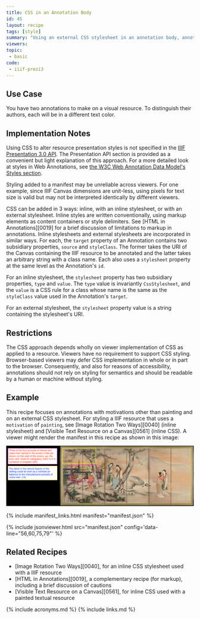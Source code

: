 ```yaml
---
title: CSS in an Annotation Body
id: 45
layout: recipe
tags: [style]
summary: "Using an external CSS stylesheet in an annotation body, annotations can be styled in limited ways"
viewers:
topic:
 - basic
code:
 - iiif-prezi3
---
```


## Use Case

You have two annotations to make on a visual resource. To distinguish their authors, each will be in a different text color.

## Implementation Notes

Using CSS to alter resource presentation styles is not specified in the [IIIF Presentation 3.0 API](https://iiif.io/api/presentation/3.0/). The Presentation API section is provided as a convenient but light explanation of this approach. For a more detailed look at styles in Web Annotations, see [the W3C Web Annotation Data Model's Styles section](https://www.w3.org/TR/annotation-model/#styles).

Styling added to a manifest may be unreliable across viewers. For one example, since IIIF Canvas dimensions are unit-less, using pixels for text size is valid but may not be interpreted identically by different viewers.

CSS can be added in 3 ways: inline, with an inline stylesheet, or with an external stylesheet. Inline styles are written conventionally, using markup elements as content containers or style delimiters. See [HTML in Annotations][0019] for a brief discussion of limitations to markup in annotations. Inline stylesheets and external stylesheets are incorporated in similar ways. For each, the `target` property of an Annotation contains two subsidiary properties, `source` and `styleClass`. The former takes the URI of the Canvas containing the IIIF resource to be annotated and the latter takes an arbitrary string with a class name. Each also uses a `stylesheet` property at the same level as the Annotation's `id`.

For an inline stylesheet, the `stylesheet` property has two subsidiary properties, `type` and `value`. The `type` value is invariantly `CssStylesheet`, and the `value` is a CSS rule for a class whose name is the same as the `styleClass` value used in the Annotation's `target`.

For an external stylesheet, the `stylesheet` property value is a string containing the stylesheet's URI.

## Restrictions

The CSS approach depends wholly on viewer implementation of CSS as applied to a resource. Viewers have no requirement to support CSS styling. Browser-based viewers may defer CSS implementation in whole or in part to the browser. Consequently, and also for reasons of accessibility, annotations should not rely on styling for semantics and should be readable by a human or machine without styling.

## Example

This recipe focuses on annotations with motivations other than painting and on an external CSS stylesheet. For styling a IIIF resource that uses a `motivation` of `painting`, see [Image Rotation Two Ways][0040] (inline stylesheet) and [Visible Text Resource on a Canvas][0561] (inline CSS). A viewer might render the manifest in this recipe as shown in this image:

![One possible rendering of this recipe's manifest](image_css_external_stylesheet.png)

{% include manifest_links.html manifest="manifest.json" %}

{% include jsonviewer.html src="manifest.json" config='data-line="56,60,75,79"' %}

## Related Recipes

* [Image Rotation Two Ways][0040], for an inline CSS stylesheet used with a IIIF resource
* [HTML in Annotations][0019], a complementary recipe (for markup), including a brief discussion of cautions
* [Visible Text Resource on a Canvas][0561], for inline CSS used with a painted textual resource

{% include acronyms.md %}
{% include links.md %}
